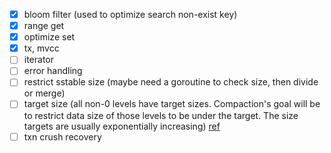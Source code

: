 - [x] bloom filter (used to optimize search non-exist key)
- [x] range get
- [x] optimize set
- [x] tx, mvcc
- [ ] iterator
- [ ] error handling
- [ ] restrict sstable size (maybe need a goroutine to check size, then divide or merge)
- [ ] target size (all non-0 levels have target sizes. Compaction's goal will be to restrict data size of those levels to be under the target. The size targets are usually exponentially increasing) [ref](https://github.com/facebook/rocksdb/wiki/Leveled-Compaction)
- [ ] txn crush recovery